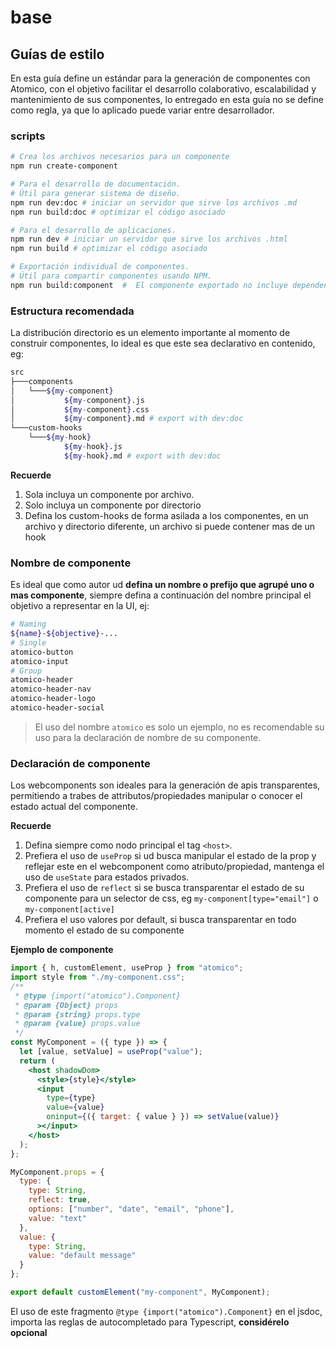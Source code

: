# base

## Guías de estilo

En esta guía define un estándar para la generación de componentes con Atomico, con el objetivo facilitar el desarrollo colaborativo, escalabilidad y mantenimiento de sus componentes, lo entregado en esta guía no se define como regla, ya que lo aplicado puede variar entre desarrollador.

### scripts

```bash
# Crea los archivos necesarios para un componente
npm run create-component

# Para el desarrollo de documentación.
# Útil para generar sistema de diseño.
npm run dev:doc # iniciar un servidor que sirve los archivos .md
npm run build:doc # optimizar el código asociado

# Para el desarrollo de aplicaciones.
npm run dev # iniciar un servidor que sirve los archivos .html
npm run build # optimizar el código asociado

# Exportación individual de componentes.
# Útil para compartir componentes usando NPM.
npm run build:component  #  El componente exportado no incluye dependencias
```

### Estructura recomendada

La distribución directorio es un elemento importante al momento de construir componentes, lo ideal es que este sea declarativo en contenido, eg:

```bash
src
├───components
│   └───${my-component}
│           ${my-component}.js
│           ${my-component}.css
│           ${my-component}.md # export with dev:doc
└───custom-hooks
    └───${my-hook}
            ${my-hook}.js
            ${my-hook}.md # export with dev:doc
```

**Recuerde**

1. Sola incluya un componente por archivo.
2. Solo incluya un componente por directorio
3. Defina los custom-hooks de forma asilada a los componentes, en un archivo y directorio diferente, un archivo si puede contener mas de un hook

### Nombre de componente

Es ideal que como autor ud **defina un nombre o prefijo que agrupé uno o mas componente**, siempre defina a continuación del nombre principal el objetivo a representar en la UI, ej:

```bash
# Naming
${name}-${objective}-...
# Single
atomico-button
atomico-input
# Group
atomico-header
atomico-header-nav
atomico-header-logo
atomico-header-social
```

> El uso del nombre `atomico` es solo un ejemplo, no es recomendable su uso para la declaración de nombre de su componente.

### Declaración de componente

Los webcomponents son ideales para la generación de apis transparentes, permitiendo a trabes de attributos/propiedades manipular o conocer el estado actual del componente.

**Recuerde**

1. Defina siempre como nodo principal el tag `<host>`.
2. Prefiera el uso de `useProp` si ud busca manipular el estado de la prop y reflejar este en el webcomponent como atributo/propiedad, mantenga el uso de `useState` para estados privados.
3. Prefiera el uso de `reflect` si se busca transparentar el estado de su componente para un selector de css, eg `my-component[type="email"]` o `my-component[active]`
4. Prefiera el uso valores por default, si busca transparentar en todo momento el estado de su componente

**Ejemplo de componente**

```jsx
import { h, customElement, useProp } from "atomico";
import style from "./my-component.css";
/**
 * @type {import("atomico").Component}
 * @param {Object} props
 * @param {string} props.type
 * @param {value} props.value
 */
const MyComponent = ({ type }) => {
  let [value, setValue] = useProp("value");
  return (
    <host shadowDom>
      <style>{style}</style>
      <input
        type={type}
        value={value}
        oninput={({ target: { value } }) => setValue(value)}
      ></input>
    </host>
  );
};

MyComponent.props = {
  type: {
    type: String,
    reflect: true,
    options: ["number", "date", "email", "phone"],
    value: "text"
  },
  value: {
    type: String,
    value: "default message"
  }
};

export default customElement("my-component", MyComponent);
```

El uso de este fragmento `@type {import("atomico").Component}` en el jsdoc, importa las reglas de autocompletado para Typescript, **considérelo opcional**
